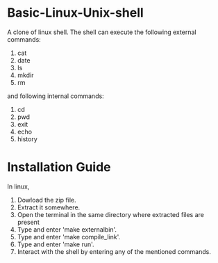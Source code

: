 # Basic-Linux-Unix-shell

A clone of linux shell. The shell can execute the following external commands:
<ol>
<li>cat</li>
<li>date</li>
<li>ls</li>
<li>mkdir</li>
<li>rm</li>
</ol>
and following internal commands:
<ol>
<li>cd</li>
<li>pwd</li>
<li>exit</li>
<li>echo</li>
<li>history</li>
</ol>
<h1>Installation Guide</h1>
In linux,
<ol>
<li>Dowload the zip file.</li>
<li>Extract it somewhere.</li>
<li>Open the terminal in the same directory where extracted files are present</li>
<li>Type and enter 'make externalbin'.</li>
<li>Type and enter 'make compile_link'.</li>
<li>Type and enter 'make run'.</li>
<li>Interact with the shell by entering any of the mentioned commands.</li>
</ol>
